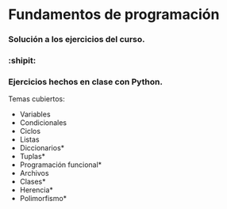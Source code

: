 # Fundamentos de programación

### **Solución a los ejercicios del curso.**

### :shipit:
### Ejercicios hechos en clase con Python.

Temas cubiertos:

- Variables
- Condicionales
- Ciclos
- Listas
- Diccionarios*
- Tuplas*
- Programación funcional*
- Archivos
- Clases*
- Herencia*
- Polimorfismo*
